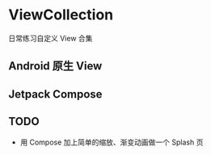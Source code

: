 # ViewCollection

日常练习自定义 View 合集

## Android 原生 View


## Jetpack Compose


## TODO

- 用 Compose 加上简单的缩放、渐变动画做一个 Splash 页